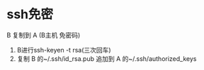 # ssh免密
B 复制到 A  (B主机 免密码)
1. B进行ssh-keyen -t rsa(三次回车)
2. 复制 B 的\~/.ssh/id\_rsa.pub 追加到 A 的\~/.ssh/authorized\_keys

